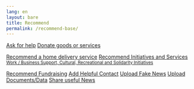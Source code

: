 ```yaml
---
lang: en
layout: bare
title: Recommend
permalink: /recommend-base/
---
```


<div class="offset-md-1 col-md-10">
  <a class="btn btn-success btn-lg btn-block btn-form" href="/segnala/en/chiedi-aiuto">Ask for help</a>
  <a class="btn btn-success btn-lg btn-block btn-form" href="/segnala/dona-beni-servizi">Donate goods or services</a>

  <br>

  <a class="btn btn-outline-dark btn-lg btn-block btn-form " href="/segnala/consegna-domicilio">Recommend a home delivery service</a>
  <a class="btn btn-outline-dark btn-lg btn-block btn-form" href="/segnala/iniziative-servizi">
  Recommend Initiatives and Services<br>
    <small>Work / Business Support, Cultural, Recreational and Solidarity Initiatives</small>
  </a>

  <a class="btn btn-outline-dark btn-lg btn-block btn-form " href="/segnala/raccolta-fondi">Recommend Fundraising</a>
  <a class="btn btn-outline-dark btn-lg btn-block btn-form" href="/segnala/contatto-utile">Add Helpful Contact</a>
  <a class="btn btn-outline-dark btn-lg btn-block btn-form" href="/segnala/bufala">Upload Fake News</a>
  <a class="btn btn-outline-dark btn-lg btn-block btn-form" href="/segnala/documenti-dati">Upload Documents/Data</a>
  <a class="btn btn-outline-dark btn-lg btn-block btn-form" href="/segnala/notizia">Share useful News</a>
</div>
